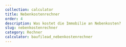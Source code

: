 ```yaml
---
collection: calculator
title: Nebenkostenrechner
order: 4
description: Was kostet die Immobilie an Nebenkosten?
slug: nebenkostenrechner
category: Rechner
calculator: baufilead_nebenkostenrechner
---
```

